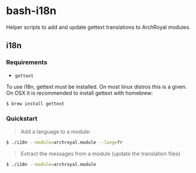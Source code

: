 # bash-i18n

Helper scripts to add and update gettext translations to ArchRoyal modules.

## i18n

### Requirements

- `gettext`

To use i18n, gettext must be installed. On most linux distros this is a given. On OSX it is recommended to install gettext with homebrew:

```sh
$ brew install gettext
```

### Quickstart

> Add a language to a module:

```sh
$ ./i18n --module=archroyal.module --lang=fr
```

> Extract the messages from a module (update the translation files)

```sh
$ ./i18n --module=archroyal.module
```
